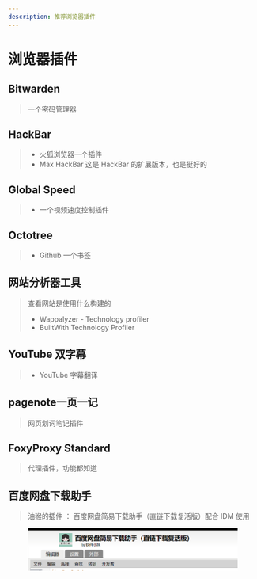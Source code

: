 ```yaml
---
description: 推荐浏览器插件
---
```


# 浏览器插件

## Bitwarden

> 一个密码管理器

## HackBar

> * 火狐浏览器一个插件
> * Max HackBar 这是 HackBar 的扩展版本，也是挺好的

## Global Speed

> * 一个视频速度控制插件

## Octotree

> * Github 一个书签

## 网站分析器工具

> 查看网站是使用什么构建的
>
> * Wappalyzer - Technology profiler
> *   BuiltWith Technology Profiler
>
>

## YouTube 双字幕

> * YouTube 字幕翻译

## pagenote一页一记

> 网页划词笔记插件

## FoxyProxy Standard

> 代理插件，功能都知道

## 百度网盘下载助手

> 油猴的插件  ：  百度网盘简易下载助手（直链下载复活版）配合 IDM 使用

<figure><img src="../../.gitbook/assets/image (1).png" alt=""><figcaption></figcaption></figure>
